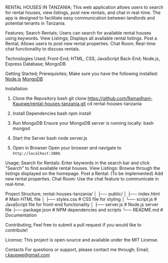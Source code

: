 RENTAL HOUSES IN TANZANIA;
This web application allows users to search for rental houses, view listings, post new rentals, and chat in real-time. The app is designed to facilitate easy communication between landlords and potential tenants in Tanzania.

Features;
Search Rentals;  Users can search for available rental houses using keywords.
View Listings; Displays all available rental listings.
Post a Rental;  Allows users to post new rental properties.
Chat Room; Real-time chat functionality to discuss rentals.


Technologies Used; 
Front-End;  HTML, CSS, JavaScript
Back-End; Node.js, Express
Database; MongoDB

Getting Started;
 Prerequisites; Make sure you have the following installed:
 [Node.js](https://nodejs.org/)
 [MongoDB](https://www.mongodb.com/)


Installation
1. Clone the Repository
    bash
    git clone https://github.com/Ramadhani-Kaupwe/rental-houses-tanzania.git
   cd rental-houses-tanzania
   
2. Install Dependencies
  bash
  npm install

3. Run MongoDB
Ensure your MongoDB server is running locally:
bash
mongod

4. Start the Server
   bash
   node server.js

5. Open in Browser
Open your browser and navigate to `http://localhost:3000`.


Usage;
Search for Rentals: Enter keywords in the search bar and click "Search" to find available rental houses.
View Listings: Browse through the listings displayed on the homepage.
Post a Rental: (To be implemented) Add new rental properties.
Chat Room: Use the chat feature to communicate in real-time.


Project Structure;
rental-houses-tanzania/
│
├── public/
│   ├── index.html       # Main HTML file
│   ├── styles.css       # CSS file for styling
│   └── script.js        # JavaScript file for front-end functionality
│
├── server.js            # Node.js server file
├── package.json         # NPM dependencies and scripts
└── README.md            # Documentation


Contributing;
Feel free to submit a pull request if you would like to contribute!


License;
This project is open-source and available under the MIT License.


Contacts
For questions or support, please contact  me through;
Email;  r.kaupwe@gmail.com
